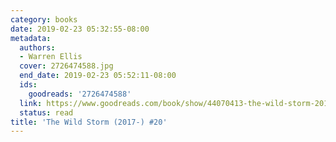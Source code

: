 ```yaml
---
category: books
date: 2019-02-23 05:32:55-08:00
metadata:
  authors:
  - Warren Ellis
  cover: 2726474588.jpg
  end_date: 2019-02-23 05:52:11-08:00
  ids:
    goodreads: '2726474588'
  link: https://www.goodreads.com/book/show/44070413-the-wild-storm-2017--20
  status: read
title: 'The Wild Storm (2017-) #20'
---
```

